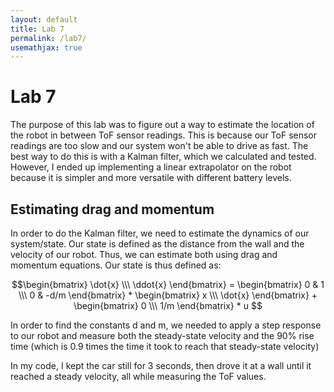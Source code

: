 ```yaml
---
layout: default
title: Lab 7
permalink: /lab7/
usemathjax: true
---
```

# Lab 7 
The purpose of this lab was to figure out a way to estimate the location of the robot in between ToF sensor readings. This is because our ToF sensor readings are too slow and our system won't be able to drive as fast. The best way to do this is with a Kalman filter, which we calculated and tested. However, I ended up implementing a linear extrapolator on the robot because it is simpler and more versatile with different battery levels. 

## Estimating drag and momentum
In order to do the Kalman filter, we need to estimate the dynamics of our system/state. Our state is defined as the distance from the wall and the velocity of our robot. Thus, we can estimate both using drag and momentum equations. Our state is thus defined as:

$$\begin{bmatrix} \dot{x} \\\ \ddot{x} \end{bmatrix} = \begin{bmatrix} 0  & 1 \\\ 0 & -d/m \end{bmatrix} * \begin{bmatrix} x \\\ \dot{x} \end{bmatrix} + \begin{bmatrix} 0 \\\ 1/m \end{bmatrix} * u $$

In order to find the constants d and m, we needed to apply a step response to our robot and measure both the steady-state velocity and the 90% rise time (which is 0.9 times the time it took to reach that steady-state velocity)

In my code, I kept the car still for 3 seconds, then drove it at a wall until it reached a steady velocity, all while measuring the ToF values. 
